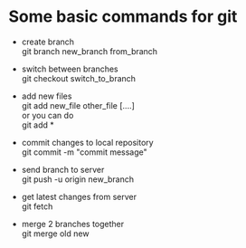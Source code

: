 Some basic commands for git
========
+ 	create branch<br />
	git branch new_branch from_branch
	
+	switch between branches<br />
	git checkout switch_to_branch

+	add new files<br />
	git add new_file other_file [....]<br />
	or you can do <br />
		git add *

+	commit changes to local repository<br />
	git commit -m "commit message"
	
+	send branch to server<br />
	git push -u origin new_branch

+	get latest changes from server<br />
	git fetch
	
+	merge 2 branches together<br />
	git merge old new
